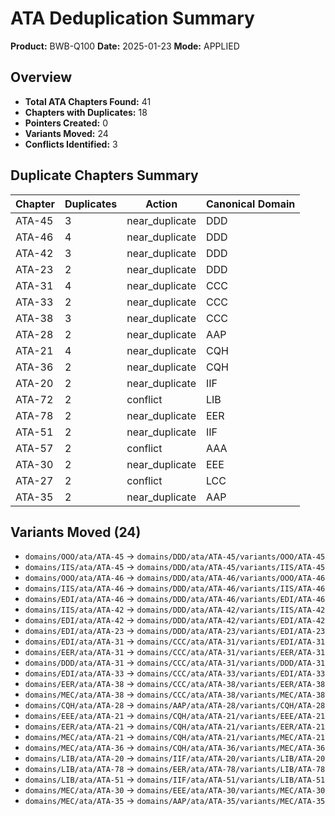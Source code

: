 # ATA Deduplication Summary

**Product:** BWB-Q100
**Date:** 2025-01-23
**Mode:** APPLIED

## Overview

- **Total ATA Chapters Found:** 41
- **Chapters with Duplicates:** 18
- **Pointers Created:** 0
- **Variants Moved:** 24
- **Conflicts Identified:** 3

## Duplicate Chapters Summary

| Chapter | Duplicates | Action | Canonical Domain |
|---------|------------|--------|------------------|
| ATA-45 | 3 | near_duplicate | DDD |
| ATA-46 | 4 | near_duplicate | DDD |
| ATA-42 | 3 | near_duplicate | DDD |
| ATA-23 | 2 | near_duplicate | DDD |
| ATA-31 | 4 | near_duplicate | CCC |
| ATA-33 | 2 | near_duplicate | CCC |
| ATA-38 | 3 | near_duplicate | CCC |
| ATA-28 | 2 | near_duplicate | AAP |
| ATA-21 | 4 | near_duplicate | CQH |
| ATA-36 | 2 | near_duplicate | CQH |
| ATA-20 | 2 | near_duplicate | IIF |
| ATA-72 | 2 | conflict | LIB |
| ATA-78 | 2 | near_duplicate | EER |
| ATA-51 | 2 | near_duplicate | IIF |
| ATA-57 | 2 | conflict | AAA |
| ATA-30 | 2 | near_duplicate | EEE |
| ATA-27 | 2 | conflict | LCC |
| ATA-35 | 2 | near_duplicate | AAP |

## Variants Moved (24)

- `domains/OOO/ata/ATA-45` → `domains/DDD/ata/ATA-45/variants/OOO/ATA-45`
- `domains/IIS/ata/ATA-45` → `domains/DDD/ata/ATA-45/variants/IIS/ATA-45`
- `domains/OOO/ata/ATA-46` → `domains/DDD/ata/ATA-46/variants/OOO/ATA-46`
- `domains/IIS/ata/ATA-46` → `domains/DDD/ata/ATA-46/variants/IIS/ATA-46`
- `domains/EDI/ata/ATA-46` → `domains/DDD/ata/ATA-46/variants/EDI/ATA-46`
- `domains/IIS/ata/ATA-42` → `domains/DDD/ata/ATA-42/variants/IIS/ATA-42`
- `domains/EDI/ata/ATA-42` → `domains/DDD/ata/ATA-42/variants/EDI/ATA-42`
- `domains/EDI/ata/ATA-23` → `domains/DDD/ata/ATA-23/variants/EDI/ATA-23`
- `domains/EDI/ata/ATA-31` → `domains/CCC/ata/ATA-31/variants/EDI/ATA-31`
- `domains/EER/ata/ATA-31` → `domains/CCC/ata/ATA-31/variants/EER/ATA-31`
- `domains/DDD/ata/ATA-31` → `domains/CCC/ata/ATA-31/variants/DDD/ATA-31`
- `domains/EDI/ata/ATA-33` → `domains/CCC/ata/ATA-33/variants/EDI/ATA-33`
- `domains/EER/ata/ATA-38` → `domains/CCC/ata/ATA-38/variants/EER/ATA-38`
- `domains/MEC/ata/ATA-38` → `domains/CCC/ata/ATA-38/variants/MEC/ATA-38`
- `domains/CQH/ata/ATA-28` → `domains/AAP/ata/ATA-28/variants/CQH/ATA-28`
- `domains/EEE/ata/ATA-21` → `domains/CQH/ata/ATA-21/variants/EEE/ATA-21`
- `domains/EER/ata/ATA-21` → `domains/CQH/ata/ATA-21/variants/EER/ATA-21`
- `domains/MEC/ata/ATA-21` → `domains/CQH/ata/ATA-21/variants/MEC/ATA-21`
- `domains/MEC/ata/ATA-36` → `domains/CQH/ata/ATA-36/variants/MEC/ATA-36`
- `domains/LIB/ata/ATA-20` → `domains/IIF/ata/ATA-20/variants/LIB/ATA-20`
- `domains/LIB/ata/ATA-78` → `domains/EER/ata/ATA-78/variants/LIB/ATA-78`
- `domains/LIB/ata/ATA-51` → `domains/IIF/ata/ATA-51/variants/LIB/ATA-51`
- `domains/MEC/ata/ATA-30` → `domains/EEE/ata/ATA-30/variants/MEC/ATA-30`
- `domains/MEC/ata/ATA-35` → `domains/AAP/ata/ATA-35/variants/MEC/ATA-35`
